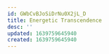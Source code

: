 ```yaml
---
id: GWbCvBJoSiDrNu0X2jL_D
title: Energetic Transcendence
desc: ''
updated: 1639759645940
created: 1639759645940
---
```


